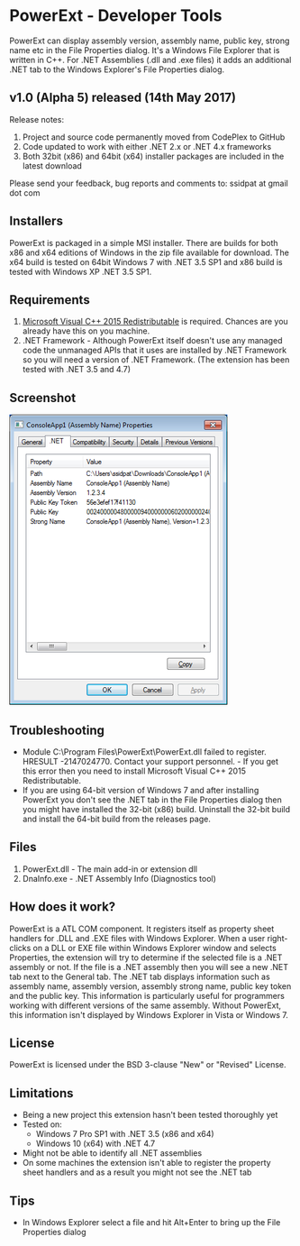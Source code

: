 # PowerExt - Developer Tools
PowerExt can display assembly version, assembly name, public key, strong name etc in the File Properties dialog. It's a Windows File Explorer that is written in C++. For .NET Assemblies (.dll and .exe files) it adds an additional .NET tab to the Windows Explorer's File Properties dialog.


## v1.0 (Alpha 5) released (14th May 2017)
Release notes:
1. Project and source code permanently moved from CodePlex to GitHub
2. Code updated to work with either .NET 2.x or .NET 4.x frameworks
3. Both 32bit (x86) and 64bit (x64) installer packages are included in the latest download

Please send your feedback, bug reports and comments to: ssidpat at gmail dot com


## Installers
PowerExt is packaged in a simple MSI installer. There are builds for both x86 and x64 editions of Windows in the zip file available for download. The x64 build is tested on 64bit Windows 7 with .NET 3.5 SP1 and x86 build is tested with Windows XP .NET 3.5 SP1.


## Requirements
1. [Microsoft Visual C++ 2015 Redistributable](https://www.microsoft.com/en-us/download/details.aspx?id=53587 "Visual C++ 2015 Redistributable") is required. Chances are you already have this on you machine.
2. .NET Framework - Although PowerExt itself doesn't use any managed code the unmanaged APIs that it uses are installed by .NET Framework so you will need a version of .NET Framework. (The extension has been tested with .NET 3.5 and 4.7) 


## Screenshot
![](img/PowerExt-Screenshot-01.png?raw=true)


## Troubleshooting
* Module C:\Program Files\PowerExt\PowerExt.dll failed to register. HRESULT -2147024770. Contact your support personnel. - If you get this error then you need to install Microsoft Visual C++ 2015 Redistributable.
* If you are using 64-bit version of Windows 7 and after installing PowerExt you don't see the .NET tab in the File Properties dialog then you might have installed the 32-bit (x86) build. Uninstall the 32-bit build and install the 64-bit build from the releases page. 


## Files
1. PowerExt.dll - The main add-in or extension dll
2. DnaInfo.exe - .NET Assembly Info (Diagnostics tool)


## How does it work?
PowerExt is a ATL COM component. It registers itself as property sheet handlers for .DLL and .EXE files with Windows Explorer. When a user right-clicks on a DLL or EXE file within Windows Explorer window and selects Properties, the extension will try to determine if the selected file is a .NET assembly or not. If the file is a .NET assembly then you will see a new .NET tab next to the General tab. The .NET tab displays information such as assembly name, assembly version, assembly strong name, public key token and the public key. This information is particularly useful for programmers working with different versions of the same assembly. Without PowerExt, this information isn't displayed by Windows Explorer in Vista or Windows 7.


## License
PowerExt is licensed under the BSD 3-clause "New" or "Revised" License. 


## Limitations
* Being a new project this extension hasn't been tested thoroughly yet
* Tested on:
  * Windows 7 Pro SP1 with .NET 3.5 (x86 and x64)
  * Windows 10 (x64) with .NET 4.7
* Might not be able to identify all .NET assemblies
* On some machines the extension isn't able to register the property sheet handlers and as a result you might not see the .NET tab


## Tips
* In Windows Explorer select a file and hit Alt+Enter to bring up the File Properties dialog

